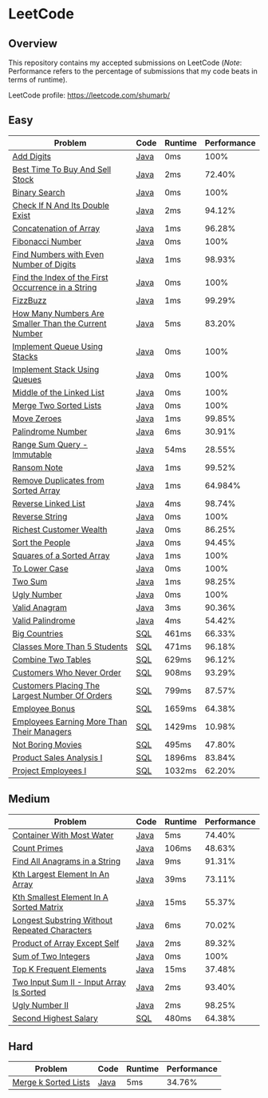 # LeetCode

## Overview
This repository contains my accepted submissions on LeetCode (*Note*:
Performance refers to the percentage of submissions that my code beats in terms of runtime).

LeetCode profile: https://leetcode.com/shumarb/

## Easy
| Problem                                                                                                                                                 | Code                                                                                                               | Runtime | Performance |
|---------------------------------------------------------------------------------------------------------------------------------------------------------|--------------------------------------------------------------------------------------------------------------------|---------|-------------|
| [Add Digits](https://leetcode.com/problems/add-digits/description/)                                                                                     | [Java](https://github.com/shumarb/leetcode/blob/main/easy/java/AddDigits.java)                                     | 0ms     | 100%        |
| [Best Time To Buy And Sell Stock](https://leetcode.com/problems/best-time-to-buy-and-sell-stock/description/)                                           | [Java](https://github.com/shumarb/leetcode/blob/main/easy/java/BestTimeToBuyAndSellStock.java)                     | 2ms     | 72.40%      |
| [Binary Search](https://leetcode.com/problems/binary-search/description/)                                                                               | [Java](https://github.com/shumarb/leetcode/blob/main/easy/java/BinarySearch.java)                                  | 0ms     | 100%        |
| [Check If N And Its Double Exist](https://leetcode.com/problems/check-if-n-and-its-double-exist/)                                                       | [Java](https://github.com/shumarb/leetcode/blob/main/easy/java/CheckIfNAndItsDoubleExist.java)                     | 2ms     | 94.12%      |
| [Concatenation of Array](https://leetcode.com/problems/concatenation-of-array/)                                                                         | [Java](https://github.com/shumarb/leetcode/blob/main/easy/java/ConcatenationOfArrays.java)                         | 1ms     | 96.28%      |
| [Fibonacci Number](https://leetcode.com/problems/fibonacci-number/description/)                                                                         | [Java](https://github.com/shumarb/leetcode/blob/main/easy/java/FibonacciNumber.java)                               | 0ms     | 100%        |
| [Find Numbers with Even Number of Digits](https://leetcode.com/problems/find-numbers-with-even-number-of-digits/)                                       | [Java](https://github.com/shumarb/leetcode/blob/main/easy/java/FindNumbersWithEvenNumberOfDigits.java)             | 1ms     | 98.93%      |
| [Find the Index of the First Occurrence in a String](https://leetcode.com/problems/find-the-index-of-the-first-occurrence-in-a-string/)                 | [Java](https://github.com/shumarb/leetcode/blob/main/easy/java/FindTheIndexOfTheFirstOccurrenceInAString.java)     | 0ms     | 100%        |
| [FizzBuzz](https://leetcode.com/problems/fizz-buzz/description/)                                                                                        | [Java](https://github.com/shumarb/leetcode/blob/main/easy/java/FizzBuzz.java)                                      | 1ms     | 99.29%      |
| [How Many Numbers Are Smaller Than the Current Number](https://leetcode.com/problems/how-many-numbers-are-smaller-than-the-current-number/description/) | [Java](https://github.com/shumarb/leetcode/blob/main/easy/java/HowManyNumbersAreSmallerThanTheCurrentNumber.java)  | 5ms     | 83.20%      |
| [Implement Queue Using Stacks](https://leetcode.com/problems/implement-queue-using-stacks/description/)                                                 | [Java](https://github.com/shumarb/leetcode/blob/main/easy/java/ImplementQueueUsingStacks.java)                     | 0ms     | 100%        |
| [Implement Stack Using Queues](https://leetcode.com/problems/implement-stack-using-queues/description/)                                                 | [Java](https://github.com/shumarb/leetcode/blob/main/easy/java/ImplementStackUsingQueues.java)                     | 0ms     | 100%        |
| [Middle of the Linked List](https://leetcode.com/problems/middle-of-the-linked-list/description/)                                                       | [Java](https://github.com/shumarb/leetcode/blob/main/easy/java/MiddleOfTheLinkedList.java)                         | 0ms     | 100%        |
| [Merge Two Sorted Lists](https://leetcode.com/problems/merge-two-sorted-lists/description/)                                                             | [Java](https://github.com/shumarb/leetcode/blob/main/easy/java/MergeTwoSortedLists.java)                           | 0ms     | 100%        |
| [Move Zeroes](https://leetcode.com/problems/move-zeroes/description/)                                                                                   | [Java](https://github.com/shumarb/leetcode/blob/main/easy/java/MoveZeroes.java)                                    | 1ms     | 99.85%      |
| [Palindrome Number](https://leetcode.com/problems/palindrome-number/description/)                                                                       | [Java](https://github.com/shumarb/leetcode/blob/main/easy/java/PalindromeNumber.java)                              | 6ms     | 30.91%      |
| [Range Sum Query - Immutable](https://leetcode.com/problems/range-sum-query-immutable/description/)                                                     | [Java](https://github.com/shumarb/leetcode/blob/main/easy/java/RangeSumQueryImmutable.java)                        | 54ms    | 28.55%      |
| [Ransom Note](https://leetcode.com/problems/ransom-note/description/)                                                                                   | [Java](https://github.com/shumarb/leetcode/blob/main/easy/java/RansomNote.java)                                    | 1ms     | 99.52%      |
| [Remove Duplicates from Sorted Array](https://leetcode.com/problems/remove-duplicates-from-sorted-array/description/)                                   | [Java](https://github.com/shumarb/leetcode/blob/main/easy/java/RemoveDuplicatesFromSortedArray.java)               | 1ms     | 64.984%     |
| [Reverse Linked List](https://leetcode.com/problems/reverse-linked-list/description/)                                                                   | [Java](https://github.com/shumarb/leetcode/blob/main/easy/java/ReverseLinkedList.java)                             | 4ms     | 98.74%      |
| [Reverse String](https://leetcode.com/problems/reverse-string/description/)                                                                             | [Java](https://github.com/shumarb/leetcode/blob/main/easy/java/ReverseString.java)                                 | 0ms     | 100%        |
| [Richest Customer Wealth](https://leetcode.com/problems/richest-customer-wealth/description/)                                                           | [Java](https://github.com/shumarb/leetcode/blob/main/easy/java/RichestCustomerWealth.java)                         | 0ms     | 86.25%      |
| [Sort the People](https://leetcode.com/problems/sort-the-people/description/)                                                                           | [Java](https://github.com/shumarb/leetcode/blob/main/easy/java/SortThePeople.java)                                 | 0ms     | 94.45%      |
| [Squares of a Sorted Array](https://leetcode.com/problems/squares-of-a-sorted-array/description/)                                                       | [Java](https://github.com/shumarb/leetcode/blob/main/easy/java/SquaresOfASortedArray.java)                         | 1ms     | 100%        |
| [To Lower Case](https://leetcode.com/problems/to-lower-case/description/)                                                                               | [Java](https://github.com/shumarb/leetcode/blob/main/easy/java/ToLowerCase.java)                                   | 0ms     | 100%        |
| [Two Sum](https://leetcode.com/problems/two-sum/description/)                                                                                           | [Java](https://github.com/shumarb/leetcode/blob/main/easy/java/TwoSum.java)                                        | 1ms     | 98.25%      |
| [Ugly Number](https://leetcode.com/problems/ugly-number/description/)                                                                                   | [Java](https://github.com/shumarb/leetcode/blob/main/easy/java/UglyNumber.java)                                    | 0ms     | 100%        |
| [Valid Anagram](https://leetcode.com/problems/valid-anagram/description/)                                                                               | [Java](https://github.com/shumarb/leetcode/blob/main/easy/java/ValidAnagram.java)                                  | 3ms     | 90.36%      |
| [Valid Palindrome](https://leetcode.com/problems/valid-palindrome/description/)                                                                         | [Java](https://github.com/shumarb/leetcode/blob/main/easy/java/ValidPalindrome.java)                               | 4ms     | 54.42%      |
| [Big Countries](https://leetcode.com/problems/big-countries/)                                                                                           | [SQL](https://github.com/shumarb/leetcode/blob/main/easy/sql/big_countries.sql)                                    | 461ms   | 66.33%      |
| [Classes More Than 5 Students](https://leetcode.com/problems/classes-more-than-5-students/description/)                                                 | [SQL](https://github.com/shumarb/leetcode/blob/main/easy/sql/classes_more_than_5_students.sql)                     | 471ms   | 96.18%      |
| [Combine Two Tables](https://leetcode.com/problems/combine-two-tables/description/)                                                                     | [SQL](https://github.com/shumarb/leetcode/blob/main/easy/sql/combine_two_tables.sql)                               | 629ms   | 96.12%      |
| [Customers Who Never Order](https://leetcode.com/problems/customers-who-never-order/)                                                                   | [SQL](https://github.com/shumarb/leetcode/blob/main/easy/sql/customers_who_never_order.sql)                        | 908ms   | 93.29%      |
| [Customers Placing The Largest Number Of Orders](https://leetcode.com/problems/customer-placing-the-largest-number-of-orders/description/)              | [SQL](https://github.com/shumarb/leetcode/blob/main/easy/sql/customers_placing_the_largest_number_of_orders.sql)   | 799ms   | 87.57%      |
| [Employee Bonus](https://leetcode.com/problems/employee-bonus/description/)                                                                             | [SQL](https://github.com/shumarb/leetcode/blob/main/easy/sql/employee_bonus.sql)                                   | 1659ms  | 64.38%      |
| [Employees Earning More Than Their Managers](https://leetcode.com/problems/employees-earning-more-than-their-managers/description/)                     | [SQL](https://github.com/shumarb/leetcode/blob/main/easy/sql/employees_earning_more_than_their_managers.sql)       | 1429ms  | 10.98%      |
| [Not Boring Movies](https://leetcode.com/problems/not-boring-movies/description/)                                                                       | [SQL](https://github.com/shumarb/leetcode/blob/main/easy/sql/not_boring_movies.sql)                                | 495ms   | 47.80%      |
| [Product Sales Analysis I](https://leetcode.com/problems/product-sales-analysis-i/description/)                                                         | [SQL](https://github.com/shumarb/leetcode/blob/main/easy/sql/product_sales_analysis_1.sql)                         | 1896ms  | 83.84%      |
| [Project Employees I](https://leetcode.com/problems/project-employees-i/)                                                                               | [SQL](https://github.com/shumarb/leetcode/blob/main/easy/sql/project_employees_1.sql)                              | 1032ms  | 62.20%      |

## Medium
| Problem                                                                                                                                    | Code                                                                                                             | Runtime | Performance |
|--------------------------------------------------------------------------------------------------------------------------------------------|------------------------------------------------------------------------------------------------------------------|---------|-------------|
| [Container With Most Water](https://leetcode.com/problems/container-with-most-water/description/)                                          | [Java](https://github.com/shumarb/leetcode/blob/main/medium/java/ContainerWithMostWater.java)                    | 5ms     | 74.40%      |
| [Count Primes](https://leetcode.com/problems/count-primes/description/)                                                                    | [Java](https://github.com/shumarb/leetcode/blob/main/medium/java/CountPrimes.java)                               | 106ms   | 48.63%      |
| [Find All Anagrams in a String](https://leetcode.com/problems/find-all-anagrams-in-a-string/description/)                                  | [Java](https://github.com/shumarb/leetcode/blob/main/medium/java/FindAllAnagramsInAString.java)                  | 9ms     | 91.31%      |
| [Kth Largest Element In An Array](https://leetcode.com/problems/kth-largest-element-in-an-array/description/)                              | [Java](https://github.com/shumarb/leetcode/blob/main/medium/java/KthLargestElementInAnArray.java)                | 39ms    | 73.11%      |
| [Kth Smallest Element In A Sorted Matrix](https://leetcode.com/problems/kth-smallest-element-in-a-sorted-matrix/description/)              | [Java](https://github.com/shumarb/leetcode/blob/main/medium/java/KthSmallestElementInASortedMatrix.java)         | 15ms    | 55.37%      |
| [Longest Substring Without Repeated Characters](https://leetcode.com/problems/longest-substring-without-repeating-characters/description/) | [Java](https://github.com/shumarb/leetcode/blob/main/medium/java/LongestSubstringWithoutRepeatedCharacters.java) | 6ms     | 70.02%      |
| [Product of Array Except Self](https://leetcode.com/problems/product-of-array-except-self/description/)                                    | [Java](https://github.com/shumarb/leetcode/blob/main/medium/java/ProductOfArrayExceptSelf.java)                  | 2ms     | 89.32%      |
| [Sum of Two Integers](https://leetcode.com/problems/sum-of-two-integers/description/)                                                      | [Java](https://github.com/shumarb/leetcode/blob/main/medium/java/SumOfTwoIntegers.java)                          | 0ms     | 100%        |
| [Top K Frequent Elements](https://leetcode.com/problems/top-k-frequent-elements/description/)                                              | [Java](https://github.com/shumarb/leetcode/blob/main/medium/java/TopKFrequentElements.java)                      | 15ms    | 37.48%      |
| [Two Input Sum II - Input Array Is Sorted](https://leetcode.com/problems/longest-substring-without-repeating-characters/description/)      | [Java](https://github.com/shumarb/leetcode/blob/main/medium/java/TwoInputSum2InputArrayIsSorted.java)            | 2ms     | 93.40%      |
| [Ugly Number II](https://leetcode.com/problems/count-primes/description/)                                                                  | [Java](https://github.com/shumarb/leetcode/blob/main/medium/java/UglyNumberTwo.java)                             | 2ms     | 98.25%      |
| [Second Highest Salary](https://leetcode.com/problems/second-highest-salary/)                                                              | [SQL](https://github.com/shumarb/leetcode/blob/main/medium/sql/second_highest_salary.sql)                        | 480ms   | 64.38%      |

## Hard
| Problem                                                                                  | Code                                                                                   | Runtime | Performance |
|------------------------------------------------------------------------------------------|----------------------------------------------------------------------------------------|---------|-------------|
| [Merge k Sorted Lists](https://leetcode.com/problems/merge-k-sorted-lists/description/)  | [Java](https://github.com/shumarb/leetcode/blob/main/hard/java/MergeKSortedLists.java) | 5ms     | 34.76%      |
